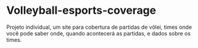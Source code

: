 # Volleyball-esports-coverage
Projeto individual, um site para cobertura de partidas de vôlei, times onde você pode saber onde, quando acontecerá as partidas, e dados sobre os times.
